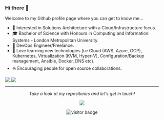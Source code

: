 ### Hi there 👋

<!--- ![](https://github.com/hybridadmin/hybridadmin/blob/main/banner.png) --->

Welcome to my Github profile page where you can get to know me...

* 🧐   Interested in Solutions Architecture with a Cloud/Infrastructure focus.
* 🎓   Bachelor of Science with Honours in Computing and Information Systems - London Metropolitan University.
* 💼   DevOps Engineer/Freelance.
* 🌱   Love learning new technologies (i.e Cloud (AWS, Azure, GCP), Kubernetes, Virtualization (KVM, Hyper-V), Configuration/Backup management, Ansible, Docker, DNS etc).
* ⛵   Encouraging people for open source collaborations.


<a href="https://github.com/hybridadmin">
  <img align="center" src="https://github-readme-stats.vercel.app/api/top-langs/?username=hybridadmin&hide=html,css&theme=radical&layout=compact" />
</a>
<a href="https://github.com/hybridadmin">
  <img align="center" src="https://github-readme-stats.vercel.app/api?username=hybridadmin&count_private=true&theme=radical&hide=contribs&show_icons=true&hide_title=true" />
</a>

<hr>
<p align="center">
  <i>Take a look at my repositories and let's get in touch!</i>

<p align="center">
<a href= "https://www.linkedin.com/in/tinashe-chikomo/"><img src="https://img.shields.io/badge/linkedin-%230077B5.svg?&style=for-the-badge&logo=linkedin&logoColor=white"/></a>
</p>

<p  align="center">
<img src="https://visitor-badge.laobi.icu/badge?page_id=hybridadmin" alt="visitor badge"/>
</p>

</p>
